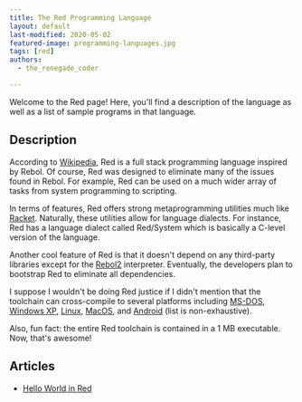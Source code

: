 ```yaml
---
title: The Red Programming Language
layout: default
last-modified: 2020-05-02
featured-image: programming-languages.jpg
tags: [red]
authors:
  - the_renegade_coder

---
```


Welcome to the Red page! Here, you'll find a description of the language as well as a list of sample programs in that language.

## Description

According to [Wikipedia][1], Red is a full stack programming language 
inspired by Rebol. Of course, Red was designed to eliminate many of the 
issues found in Rebol. For example, Red can be used on a much wider array 
of tasks from system programming to scripting.

In terms of features, Red offers strong metaprogramming utilities much 
like [Racket][2]. Naturally, these utilities allow for language dialects. 
For instance, Red has a language dialect called Red/System which is basically 
a C-level version of the language.

Another cool feature of Red is that it doesn't depend on any third-party 
libraries except for the [Rebol2][3] interpreter. Eventually, the developers 
plan to bootstrap Red to eliminate all dependencies.

I suppose I wouldn't be doing Red justice if I didn't mention that the
toolchain can cross-compile to several platforms including [MS-DOS][4], [Windows XP][5], 
[Linux][6], [MacOS][7], and [Android][8] (list is non-exhaustive).

Also, fun fact: the entire Red toolchain is contained in a 1 MB executable. 
Now, that's awesome!

[1]: https://en.wikipedia.org/wiki/Red_(programming_language)
[2]: https://racket-lang.org/
[3]: https://en.wikipedia.org/wiki/Rebol
[4]: https://en.wikipedia.org/wiki/MS-DOS
[5]: https://en.wikipedia.org/wiki/Windows_XP
[6]: https://en.wikipedia.org/wiki/Linux
[7]: https://en.wikipedia.org/wiki/MacOS
[8]: https://en.wikipedia.org/wiki/Android_(operating_system)


## Articles

- [Hello World in Red](https://sampleprograms.io/projects/hello-world/red)